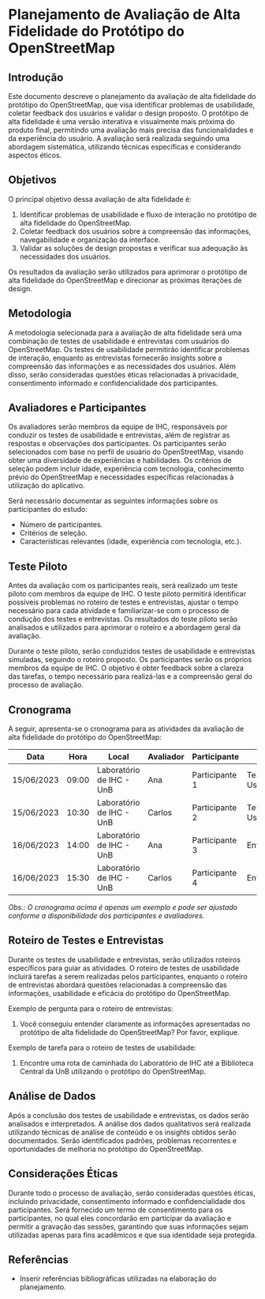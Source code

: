 # Planejamento de Avaliação de Alta Fidelidade do Protótipo do OpenStreetMap

## Introdução
Este documento descreve o planejamento da avaliação de alta fidelidade do protótipo do OpenStreetMap, que visa identificar problemas de usabilidade, coletar feedback dos usuários e validar o design proposto. O protótipo de alta fidelidade é uma versão interativa e visualmente mais próxima do produto final, permitindo uma avaliação mais precisa das funcionalidades e da experiência do usuário. A avaliação será realizada seguindo uma abordagem sistemática, utilizando técnicas específicas e considerando aspectos éticos.

## Objetivos
O principal objetivo dessa avaliação de alta fidelidade é:

1. Identificar problemas de usabilidade e fluxo de interação no protótipo de alta fidelidade do OpenStreetMap.
2. Coletar feedback dos usuários sobre a compreensão das informações, navegabilidade e organização da interface.
3. Validar as soluções de design propostas e verificar sua adequação às necessidades dos usuários.

Os resultados da avaliação serão utilizados para aprimorar o protótipo de alta fidelidade do OpenStreetMap e direcionar as próximas iterações de design.

## Metodologia
A metodologia selecionada para a avaliação de alta fidelidade será uma combinação de testes de usabilidade e entrevistas com usuários do OpenStreetMap. Os testes de usabilidade permitirão identificar problemas de interação, enquanto as entrevistas fornecerão insights sobre a compreensão das informações e as necessidades dos usuários. Além disso, serão consideradas questões éticas relacionadas à privacidade, consentimento informado e confidencialidade dos participantes.

## Avaliadores e Participantes
Os avaliadores serão membros da equipe de IHC, responsáveis por conduzir os testes de usabilidade e entrevistas, além de registrar as respostas e observações dos participantes. Os participantes serão selecionados com base no perfil de usuário do OpenStreetMap, visando obter uma diversidade de experiências e habilidades. Os critérios de seleção podem incluir idade, experiência com tecnologia, conhecimento prévio do OpenStreetMap e necessidades específicas relacionadas à utilização do aplicativo.

Será necessário documentar as seguintes informações sobre os participantes do estudo:

- Número de participantes.
- Critérios de seleção.
- Características relevantes (idade, experiência com tecnologia, etc.).

## Teste Piloto
Antes da avaliação com os participantes reais, será realizado um teste piloto com membros da equipe de IHC. O teste piloto permitirá identificar possíveis problemas no roteiro de testes e entrevistas, ajustar o tempo necessário para cada atividade e familiarizar-se com o processo de condução dos testes e entrevistas. Os resultados do teste piloto serão analisados e utilizados para aprimorar o roteiro e a abordagem geral da avaliação.

Durante o teste piloto, serão conduzidos testes de usabilidade e entrevistas simuladas, seguindo o roteiro proposto. Os participantes serão os próprios membros da equipe de IHC. O objetivo é obter feedback sobre a clareza das tarefas, o tempo necessário para realizá-las e a compreensão geral do processo de avaliação.

## Cronograma


A seguir, apresenta-se o cronograma para as atividades da avaliação de alta fidelidade do protótipo do OpenStreetMap:

| Data       | Hora  | Local           | Avaliador | Participante  | Tarefa              |
|------------|-------|-----------------|-----------|---------------|---------------------|
| 15/06/2023 | 09:00 | Laboratório de IHC - UnB | Ana       | Participante 1 | Teste de Usabilidade |
| 15/06/2023 | 10:30 | Laboratório de IHC - UnB | Carlos    | Participante 2 | Teste de Usabilidade |
| 16/06/2023 | 14:00 | Laboratório de IHC - UnB | Ana       | Participante 3 | Entrevista          |
| 16/06/2023 | 15:30 | Laboratório de IHC - UnB | Carlos    | Participante 4 | Entrevista          |

*Obs.: O cronograma acima é apenas um exemplo e pode ser ajustado conforme a disponibilidade dos participantes e avaliadores.*

## Roteiro de Testes e Entrevistas
Durante os testes de usabilidade e entrevistas, serão utilizados roteiros específicos para guiar as atividades. O roteiro de testes de usabilidade incluirá tarefas a serem realizadas pelos participantes, enquanto o roteiro de entrevistas abordará questões relacionadas à compreensão das informações, usabilidade e eficácia do protótipo do OpenStreetMap.

Exemplo de pergunta para o roteiro de entrevistas:

1. Você conseguiu entender claramente as informações apresentadas no protótipo de alta fidelidade do OpenStreetMap? Por favor, explique.

Exemplo de tarefa para o roteiro de testes de usabilidade:

1. Encontre uma rota de caminhada do Laboratório de IHC até a Biblioteca Central da UnB utilizando o protótipo do OpenStreetMap.

## Análise de Dados
Após a conclusão dos testes de usabilidade e entrevistas, os dados serão analisados e interpretados. A análise dos dados qualitativos será realizada utilizando técnicas de análise de conteúdo e os insights obtidos serão documentados. Serão identificados padrões, problemas recorrentes e oportunidades de melhoria no protótipo do OpenStreetMap.

## Considerações Éticas
Durante todo o processo de avaliação, serão consideradas questões éticas, incluindo privacidade, consentimento informado e confidencialidade dos participantes. Será fornecido um termo de consentimento para os participantes, no qual eles concordarão em participar da avaliação e permitir a gravação das sessões, garantindo que suas informações sejam utilizadas apenas para fins acadêmicos e que sua identidade seja protegida.

## Referências
- Inserir referências bibliográficas utilizadas na elaboração do planejamento.